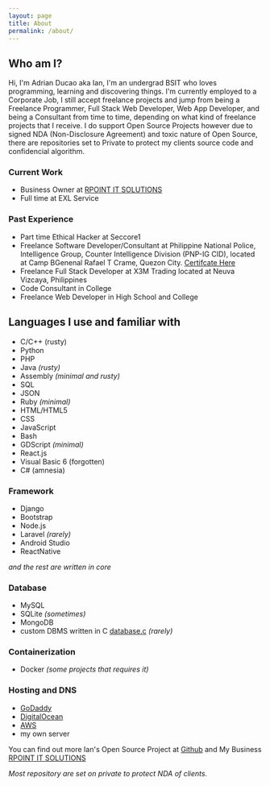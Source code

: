 ```yaml
---
layout: page
title: About
permalink: /about/
---
```

## Who am I?
Hi, I'm Adrian Ducao aka Ian, I'm an undergrad BSIT who loves programming, learning and discovering things. I'm currently employed to a Corporate Job, I still accept freelance projects and jump from being a Freelance Programmer, Full Stack Web Developer, Web App Developer, and being a Consultant from time to time, depending on what kind of freelance projects that I receive. I do support Open Source Projects however due to signed NDA (Non-Disclosure Agreement) and toxic nature of Open Source, there are repositories set to Private to protect my clients source code and confidencial algorithm.

### Current Work 
* Business Owner at [RPOINT IT SOLUTIONS](https://rpointsolution.com)
* Full time at EXL Service

### Past Experience
* Part time Ethical Hacker at Seccore1
* Freelance Software Developer/Consultant at Philippine National Police, Intelligence Group, Counter Intelligence Division (PNP-IG CID), located at Camp BGenenal Rafael T Crame, Quezon City. [Certifcate Here](https://www.instagram.com/p/B0dNpdalTxw/)
* Freelance Full Stack Developer at X3M Trading located at Neuva Vizcaya, Philippines
* Code Consultant in College
* Freelance Web Developer in High School and College

## Languages I use and familiar with
* C/C++ (rusty)
* Python
* PHP
* Java *(rusty)*
* Assembly *(minimal and rusty)*
* SQL
* JSON
* Ruby *(minimal)*
* HTML/HTML5
* CSS
* JavaScript
* Bash
* GDScript *(minimal)*
* React.js
* Visual Basic 6 (forgotten)
* C# (amnesia)

### Framework
* Django
* Bootstrap
* Node.js
* Laravel *(rarely)*
* Android Studio
* ReactNative

*and the rest are written in core*

### Database
* MySQL
* SQLite *(sometimes)*
* MongoDB 
* custom DBMS written in C [database.c](https://github.com/AdrianDucao/C-Language/blob/master/database.c) *(rarely)*

### Containerization
* Docker *(some projects that requires it)*

### Hosting and DNS
* [GoDaddy](https://ph.godaddy.com/)
* [DigitalOcean](https://www.digitalocean.com/)
* [AWS](https://aws.amazon.com)
* my own server

You can find out more Ian's Open Source Project at [Github](https://github.com/AdrianDucao/) and My Business [RPOINT IT SOLUTIONS](https:rpointsolution.com) 

*Most repository are set on private to protect NDA of clients.*
